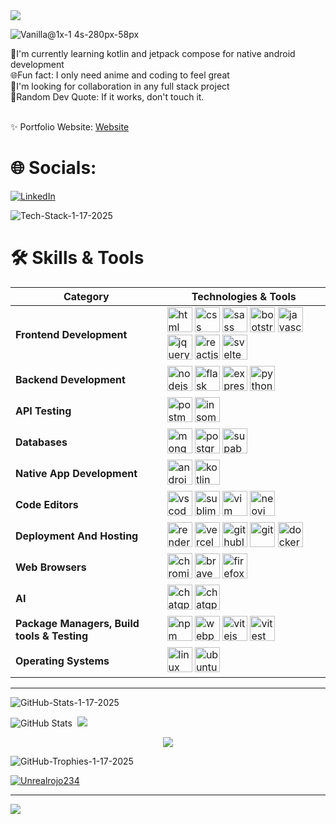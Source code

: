 <img src="https://i.pinimg.com/originals/50/1a/ea/501aeaae8758b0f6c5c7a17d9533ecae.gif"/> 
<br>

![Vanilla@1x-1 4s-280px-58px](https://github.com/user-attachments/assets/a9fbb956-c059-4fad-9e95-976b77eb77ef)

💨I'm currently learning kotlin and jetpack compose for native android development<br>🌐Fun fact: I only need anime and coding to feel great<br>💫I'm looking for collaboration in any full stack project<br>💯Random Dev Quote: If it works, don't touch it.<br><br>

✨ Portfolio Website:
<a href="https://portfolio-website-two-lyart-87.vercel.app/">Website</a> 

# 🌐 Socials:
[![LinkedIn](https://img.shields.io/badge/LinkedIn-%230077B5.svg?logo=linkedin&logoColor=white)](https://linkedin.com/in/RyanOtieno) 


![Tech-Stack-1-17-2025](https://github.com/user-attachments/assets/b503a44b-fe6f-4772-8cf2-552a4ebb0e69)
# 🛠️ Skills & Tools

| Category | Technologies & Tools |
|----------|-------------------|
| **Frontend Development** | <img src="https://image-server-mu.vercel.app/Images/html5.svg" alt="html" width="40" height="40"/> <img src="https://image-server-mu.vercel.app/Images/css.svg" alt="css" width="40" height="40"/> <img src="https://image-server-mu.vercel.app/Images/sass.svg" alt="sass" width="40" height="40"/> <img src="https://image-server-mu.vercel.app/Images/bootstrap5.svg" alt="bootstrap5" width="40" height="40"/> <img src="https://image-server-mu.vercel.app/Images/javascript.svg" alt="javascript" width="40" height="40"/> <img src="https://image-server-mu.vercel.app/Images/jquery.svg" alt="jquery" width="40" height="40"/> <img src="https://image-server-mu.vercel.app/Images/reactjs.svg" alt="reactjs" width="40" height="40"/> <img src="https://upload.wikimedia.org/wikipedia/commons/1/1b/Svelte_Logo.svg" alt="svelte" width="40" height="40"/> |
| **Backend Development** | <img src="https://image-server-mu.vercel.app/Images/nodejs.svg" alt="nodejs" width="40" height="40"/> <img src="https://image-server-mu.vercel.app/Images/flask-light.svg" alt="flask" width="40" height="40"/> <img src="https://image-server-mu.vercel.app/Images/expressjs-light.svg" alt="expressjs-light" width="40" height="40"/> <img src="https://image-server-mu.vercel.app/Images/python.svg" alt="python" width="40" height="40"/> |
| **API Testing** | <img src="https://image-server-mu.vercel.app/Images/postman.svg" alt="postman" width="40" height="40"/> <img src="https://image-server-mu.vercel.app/Images/insomnia.svg" alt="insomnia" width="40" height="40"/> |
| **Databases** | <img src="https://image-server-mu.vercel.app/Images/mongodb.svg" alt="mongodb" width="40" height="40"/> <img src="https://image-server-mu.vercel.app/Images/postgresql.svg" alt="postgresql" width="40" height="40"/> <img src="https://image-server-mu.vercel.app/Images/supabase.svg" alt="supabase" width="40" height="40"/> |
| **Native App Development** | <img src="https://image-server-mu.vercel.app/Images/android.svg" alt="android" width="40" height="40"/> <img src="https://image-server-mu.vercel.app/Images/kotlin.svg" alt="kotlin" width="40" height="40"/> |
| **Code Editors** | <img src="https://image-server-mu.vercel.app/Images/vscode.svg" alt="vscode" width="40" height="40"/> <img src="https://image-server-mu.vercel.app/Images/sublime.svg" alt="sublime" width="40" height="40"/> <img src="https://image-server-mu.vercel.app/Images/vim.svg" alt="vim" width="40" height="40"/> <img src="https://image-server-mu.vercel.app/Images/neovim.svg" alt="neovim" width="40" height="40"/> |
| **Deployment And Hosting** | <img src="https://image-server-mu.vercel.app/Images/render.svg" alt="render" width="40" height="40"/> <img src="https://image-server-mu.vercel.app/Images/vercel-light.svg" alt="vercel" width="40" height="40"/> <img src="https://image-server-mu.vercel.app/Images/github-light.svg" alt="githublight" width="40" height="40"/> <img src="https://image-server-mu.vercel.app/Images/git.svg" alt="git" width="40" height="40"/> <img src="https://image-server-mu.vercel.app/Images/docker.svg" alt="docker" width="40" height="40"/> |
| **Web Browsers** | <img src="https://image-server-mu.vercel.app/Images/chromium.svg" alt="chromium" width="40" height="40"/> <img src="https://image-server-mu.vercel.app/Images/brave.svg" alt="brave" width="40" height="40"/> <img src="https://image-server-mu.vercel.app/Images/firefox.svg" alt="firefox" width="40" height="40"/> |
| **AI** | <img src="https://image-server-mu.vercel.app/Images/chatgpt.svg" alt="chatgpt" width="40" height="40"/> <img src="https://image-server-mu.vercel.app/Images/github-copilot.svg" alt="chatgpt" width="40" height="40"/> |
| **Package Managers, Build tools & Testing** | <img src="https://image-server-mu.vercel.app/Images/npm.svg" alt="npm" width="40" height="40"/> <img src="https://image-server-mu.vercel.app/Images/webpack.svg" alt="webpack" width="40" height="40"/> <img src="https://image-server-mu.vercel.app/Images/vitejs.svg" alt="vitejs" width="40" height="40"/> <img src="https://image-server-mu.vercel.app/Images/vitest.svg" alt="vitest" width="40" height="40"/> |
| **Operating Systems** | <img src="https://image-server-mu.vercel.app/Images/linux.svg" alt="linux" width="40" height="40"/> <img src="https://image-server-mu.vercel.app/Images/ubuntu.svg" alt="ubuntu" width="40" height="40"/> |

---


![GitHub-Stats-1-17-2025](https://github.com/user-attachments/assets/2c91a65e-d373-469f-b6ea-ddc54b645658)

![GitHub Stats](https://github-readme-stats.vercel.app/api?username=Unrealrojo234&theme=blue-green&show_icons=true&hide_border=true&count_private=true) &nbsp;![](https://github-readme-streak-stats.herokuapp.com/?user=Unrealrojo234&theme=github_dark&hide_border=false)


<div style="display:flex;justify-content:center;align-items:center;">
  <img src="https://github-readme-stats.vercel.app/api/top-langs/?username=Unrealrojo234&langs_count=6&theme=merko&hide=html,css&layout=donut-vertical"/>
</div>


![GitHub-Trophies-1-17-2025](https://github.com/user-attachments/assets/89652f03-401b-47ea-91e7-b685f294170c)

<p><a href="https://github.com/ryo-ma/github-profile-trophy"><img src="https://github-profile-trophy.vercel.app/?username=Unrealrojo234" alt="Unrealrojo234" /></a></p>



---
[![](https://visitcount.itsvg.in/api?id=Unrealrojo234&icon=0&color=0)](https://visitcount.itsvg.in)

<!-- Proudly created with GPRM ( https://gprm.itsvg.in ) -->
